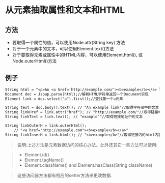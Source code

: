 # 从元素抽取属性和文本和HTML

## 方法

- 要取得一个属性的值，可以使用Node.attr(String key) 方法
- 对于一个元素中的文本，可以使用Element.text()方法
- 对于要取得元素或属性中的HTML内容，可以使用Element.html(), 或 Node.outerHtml()方法

## 例子

```txt
String html = "<p>An <a href='http://example.com/'><b>example</b></a> link.</p>";
Document doc = Jsoup.parse(html);//解析HTML字符串返回一个Document实现
Element link = doc.select("a").first();//查找第一个a元素

String text = doc.body().text(); // "An example link"//取得字符串中的文本
String linkHref = link.attr("href"); // "http://example.com/"//取得链接地址
String linkText = link.text(); // "example""//取得链接地址中的文本

String linkOuterH = link.outerHtml();
    // "<a href="http://example.com"><b>example</b></a>"
String linkInnerH = link.html(); // "<b>example</b>"//取得链接内的html内容
```

> 说明:上述方法是元素数据访问的核心办法。此外还其它一些方法可以使用:

> - Element.id()
> - Element.tagName()
> - Element.className() and Element.hasClass(String className)

> 这些访问器方法都有相应的setter方法来更改数据.
